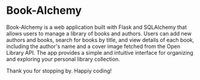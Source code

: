 # Book-Alchemy
Book-Alchemy is a web application built with Flask and SQLAlchemy that allows users to manage a library of books and authors.
Users can add new authors and books, search for books by title, and view details of each book, including the author's name and a cover image fetched from the Open Library API.
The app provides a simple and intuitive interface for organizing and exploring your personal library collection.

Thank you for stopping by. Happiy coding!
